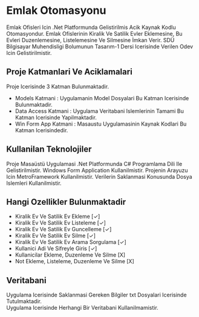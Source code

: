 ﻿# Emlak Otomasyonu
Emlak Ofisleri Icin .Net Platformunda Gelistirilmis Acik Kaynak Kodlu Otomasyondur. Emlak Ofislerinin Kiralik Ve Satilik Evler Eklemesine, Bu Evleri Duzenlemesine, Listelemesine Ve Silmesine İmkan Verir.
SDÜ Bilgisayar Muhendisligi Bolumunun Tasarım-1 Dersi Icerisinde Verilen Odev Icin Gelistirilmistir.




## Proje Katmanlari Ve Aciklamalari
Proje Icerisinde 3 Katman Bulunmaktadir.
- Models Katmani : Uygulamanin Model Dosyalari Bu Katman Icerisinde Bulunmaktadir.
- Data Access Katmani : Uygulama Veritabani Islemlerinin Tamami Bu Katman Icerisinde Yapilmaktadir.
- Win Form App Katmani : Masaustu Uygulamasinin Kaynak Kodlari Bu Katman Icerisindedir.


## Kullanilan Teknolojiler
Proje Masaüstü Uygulamasi .Net Platformunda C# Programlama Dili Ile Gelistirilmistir. 
Windows Form Application Kullanilmistir.
Projenin Arayuzu Icin MetroFramework Kullanilmistir. 
Verilerin Saklanmasi Konusunda Dosya Islemleri Kullanilmistir.


## Hangi Ozellikler Bulunmaktadir
- Kiralik Ev Ve Satilik Ev Ekleme [✓]
- Kiralik Ev Ve Satilik Ev Listeleme [✓]
- Kiralik Ev Ve Satilik Ev Guncelleme [✓]
- Kiralik Ev Ve Satilik Ev Silme [✓]
- Kiralik Ev Ve Satilik Ev Arama Sorgulama [✓]
- Kullanici Adi Ve Sifreyle Giris [✓]
- Kullanicilar Ekleme, Duzenleme Ve Silme [X]
- Not Ekleme, Listeleme, Duzenleme Ve Silme [X]


## Veritabani
Uygulama Icerisinde Saklanmasi Gereken Bilgiler txt Dosyalari Icerisinde Tutulmaktadir. </br> 
Uygulama Icerisinde Herhangi Bir Veritabani Kullanilmamistir.




